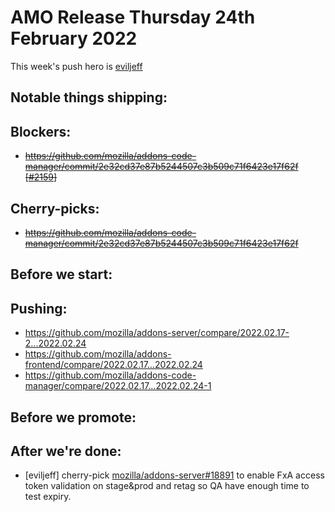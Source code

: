 # AMO Release Thursday 24th February 2022

This week's push hero is [eviljeff](https://github.com/eviljeff)

## Notable things shipping:

## Blockers:
- ~~https://github.com/mozilla/addons-code-manager/commit/2e32cd37e87b5244507c3b509c71f6423e17f62f [[#2159](https://github.com/mozilla/addons-code-manager/pull/2159)]~~

## Cherry-picks:
- ~~https://github.com/mozilla/addons-code-manager/commit/2e32cd37e87b5244507c3b509c71f6423e17f62f~~

## Before we start:

## Pushing:

- https://github.com/mozilla/addons-server/compare/2022.02.17-2...2022.02.24
- https://github.com/mozilla/addons-frontend/compare/2022.02.17...2022.02.24
- https://github.com/mozilla/addons-code-manager/compare/2022.02.17...2022.02.24-1

## Before we promote:

## After we're done:
- [eviljeff] cherry-pick [mozilla/addons-server#18891](https://github.com/mozilla/addons-server/pull/18891) to enable FxA access token validation on stage&prod and retag so QA have enough time to test expiry.

